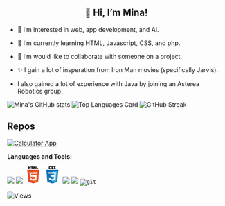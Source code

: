 <h2 align="center">👋 Hi, I’m Mina!</h2>

- 👀 I’m interested in web, app development, and AI.

- 🌱 I’m currently learning HTML, Javascript, CSS, and php.

- 💞️ I’m would like to collaborate with someone on a project.

- ✨ I gain a lot of insperation from Iron Man movies (specifically Jarvis).

- I also gained a lot of experience with Java by joining an Asterea Robotics group.

![Mina's GitHub stats](https://github-readme-stats.vercel.app/api?username=MinaGirgis2000&show_icons=true&theme=radical)
![Top Languages Card](https://github-readme-stats.vercel.app/api/top-langs/?username=MinaGirgis2000&layout=compact)
![GitHub Streak](https://github-readme-streak-stats.herokuapp.com?user=MinaGirgis2000&theme=neon-palenight&hide_border=true)

## Repos

[![Calculator App](https://github-readme-stats.vercel.app/api/pin/?username=MinaGirgis2000&repo=calculator-app&show_owner=true)](https://github.com/MinaGirgis2000/CalculatorApp)

**Languages and Tools:**  

<code><img height="40" src="https://upload.wikimedia.org/wikipedia/en/thumb/3/30/Java_programming_language_logo.svg/1200px-Java_programming_language_logo.svg.png"></code>
<code><img height="40" src="https://raw.githubusercontent.com/shinokada/shinokada/master/assets/javascript.png"></code>
<code><img src="https://raw.githubusercontent.com/devicons/devicon/master/icons/html5/html5-original-wordmark.svg" alt="html5" width="40" height="40"/></code>
<code><img src="https://raw.githubusercontent.com/devicons/devicon/master/icons/css3/css3-original-wordmark.svg" alt="css3" width="40" height="40"/></code>
<code><img height="40" src="https://raw.githubusercontent.com/shinokada/shinokada/master/assets/php.png"></code>
<code><img height="40" src="https://cdn.freebiesupply.com/logos/large/2x/visual-studio-code-logo-png-transparent.png"></code>
<code><img src="https://www.vectorlogo.zone/logos/git-scm/git-scm-icon.svg" alt="git" width="40" height="40"/></code>

![Views](https://komarev.com/ghpvc/?username=MinaGirgis2000)
